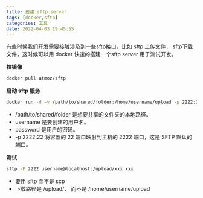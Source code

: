 ```yaml
---
title: 搭建 sftp server
tags: [docker,sftp]
categories: 工具
date: 2022-04-03 19:45:55
---
```


有些时候我们开发需要接触涉及到一些sftp接口，比如 sftp 上传文件， sftp下载文件，这时候可以用 docker 快速的搭建一个sftp server 用于测试开发。

**拉镜像**

```bash
docker pull atmoz/sftp
```

**启动 sftp 服务**

```bash
docker run -d -v /path/to/shared/folder:/home/username/upload -p 2222:22 -e SFTP_USERS=username:password:::upload atmoz/sftp
```

- /path/to/shared/folder 是想要共享的文件夹的本地路径。
- username 是要创建的用户名。
- password 是用户的密码。
- -p 2222:22 将容器的 22 端口映射到主机的 2222 端口，这是 SFTP 默认的端口。

**测试**

```bash
sftp -P 2222 username@localhost:/upload/xxx xxx
```

- 要用 sftp 而不是 scp
- 下载路径是 /upload/， 而不是 /home/username/upload